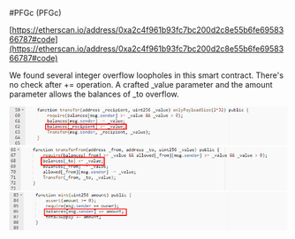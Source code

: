 #PFGc (PFGc)

[https://etherscan.io/address/0xa2c4f961b93fc7bc200d2c8e55b6fe6958366787#code](https://etherscan.io/address/0xa2c4f961b93fc7bc200d2c8e55b6fe6958366787#code)

We found several integer overflow loopholes in this smart contract. There's no check after += operation. A crafted _value parameter and the amount parameter allows the balances of _to overflow.

![](./1.png)
![](./2.png)
![](./3.png)